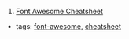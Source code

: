 1. [Font Awesome Cheatsheet](http://fontawesome.io/cheatsheet/)
  * tags: [font-awesome](tags/font-awesome.md), [cheatsheet](tags/cheatsheet.md)
